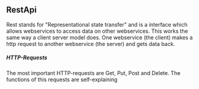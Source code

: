 ## RestApi
Rest stands for "Representational state transfer" and is a interface which allows webservices to access data on other webservices. This works the same way a client server model does. One webservice (the client) makes a http request to another webservice (the server) and gets data back.

##### HTTP-Requests
The most important HTTP-requests are Get, Put, Post and Delete. The functions of this requests are self-explaining  